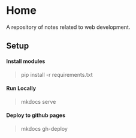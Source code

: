 # Home

A repository of notes related to web development.

## Setup

#### Install modules

> pip install -r requirements.txt

#### Run Locally
> mkdocs serve

#### Deploy to github pages
> mkdocs gh-deploy